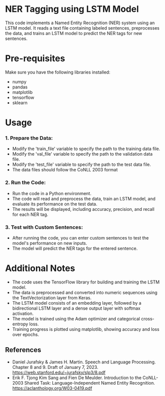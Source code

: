 
# NER Tagging using LSTM Model

This code implements a Named Entity Recognition (NER) system using an LSTM model. It reads a text file containing labeled sentences, preprocesses the data, and trains an LSTM model to predict the NER tags for new sentences.

# Pre-requisites
Make sure you have the following libraries installed:

- numpy
- pandas
- matplotlib
- tensorflow
- sklearn

# Usage
### 1. Prepare the Data:
- Modify the 'train_file' variable to specify the path to the training data file.
- Modify the 'val_file' variable to specify the path to the validation data file.
- Modify the 'test_file' variable to specify the path to the test data file.
- The data files should follow the CoNLL 2003 format
### 2. Run the Code:

- Run the code in a Python environment.
- The code will read and preprocess the data, train an LSTM model, and evaluate its performance on the test data.
- The results will be displayed, including accuracy, precision, and recall for each NER tag.
### 3. Test with Custom Sentences:

- After running the code, you can enter custom sentences to test the model's performance on new inputs.
- The model will predict the NER tags for the entered sentence.
# Additional Notes
- The code uses the TensorFlow library for building and training the LSTM model.
- The data is preprocessed and converted into numeric sequences using the TextVectorization layer from Keras.
- The LSTM model consists of an embedding layer, followed by a bidirectional LSTM layer and a dense output layer with softmax activation.
- The model is trained using the Adam optimizer and categorical cross-entropy loss.
- Training progress is plotted using matplotlib, showing accuracy and loss over epochs.

## References

 -  Daniel Jurafsky & James H. Martin. Speech and Language Processing. Chapter 8 and 9. Draft of January 7, 2023. https://web.stanford.edu/~jurafsky/slp3/8.pdf
 - Erik F. Tjong Kim Sang and Fien De Meulder. Introduction to the CoNLL-2003 Shared Task: Language-Independent Named Entity Recognition. https://aclanthology.org/W03-0419.pdf
 

